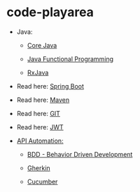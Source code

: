 # code-playarea
  
- Java:
    - [Core Java](java/javautility)
    
    - [Java Functional Programming ](java/funcprog)
    
    - [RxJava](RxJava)

- Read here: [Spring Boot](springboot)

- Read here: [Maven](Documentation/maven.md)

- Read here: [GIT](Documentation/GIT.md)

- Read here: [JWT](java/JWT/JWT.md)

- [API Automation:](BDD-Cucumber)
  
    - [BDD - Behavior Driven Development](BDD-Cucumber/BDD.MD)
   
    - [Gherkin](BDD-Cucumber/Gherkin.md)
   
    - [Cucumber](BDD-Cucumber/Cucumber.md)
  